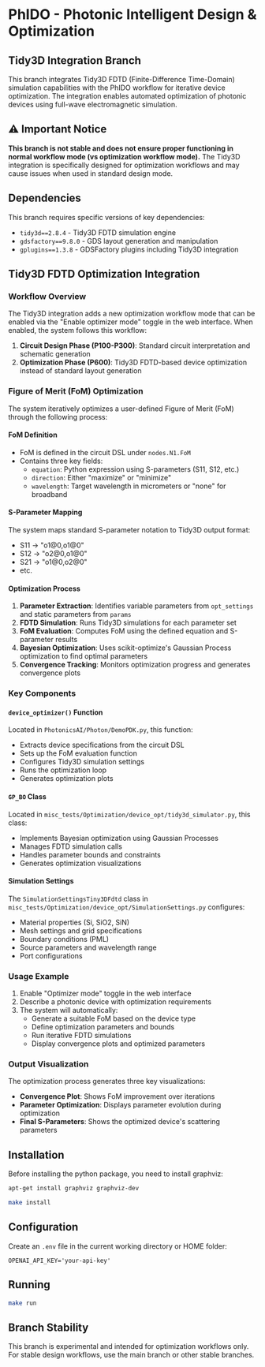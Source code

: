 # PhIDO - Photonic Intelligent Design & Optimization

## Tidy3D Integration Branch

This branch integrates Tidy3D FDTD (Finite-Difference Time-Domain) simulation capabilities with the PhIDO workflow for iterative device optimization. The integration enables automated optimization of photonic devices using full-wave electromagnetic simulation.

## ⚠️ Important Notice

**This branch is not stable and does not ensure proper functioning in normal workflow mode (vs optimization workflow mode).** The Tidy3D integration is specifically designed for optimization workflows and may cause issues when used in standard design mode.

## Dependencies

This branch requires specific versions of key dependencies:

- `tidy3d==2.8.4` - Tidy3D FDTD simulation engine
- `gdsfactory==9.8.0` - GDS layout generation and manipulation
- `gplugins==1.3.8` - GDSFactory plugins including Tidy3D integration

## Tidy3D FDTD Optimization Integration

### Workflow Overview

The Tidy3D integration adds a new optimization workflow mode that can be enabled via the "Enable optimizer mode" toggle in the web interface. When enabled, the system follows this workflow:

1. **Circuit Design Phase (P100-P300)**: Standard circuit interpretation and schematic generation
2. **Optimization Phase (P600)**: Tidy3D FDTD-based device optimization instead of standard layout generation

### Figure of Merit (FoM) Optimization

The system iteratively optimizes a user-defined Figure of Merit (FoM) through the following process:

#### FoM Definition
- FoM is defined in the circuit DSL under `nodes.N1.FoM`
- Contains three key fields:
  - `equation`: Python expression using S-parameters (S11, S12, etc.)
  - `direction`: Either "maximize" or "minimize"
  - `wavelength`: Target wavelength in micrometers or "none" for broadband

#### S-Parameter Mapping
The system maps standard S-parameter notation to Tidy3D output format:
- S11 → "o1@0,o1@0"
- S12 → "o2@0,o1@0"
- S21 → "o1@0,o2@0"
- etc.

#### Optimization Process
1. **Parameter Extraction**: Identifies variable parameters from `opt_settings` and static parameters from `params`
2. **FDTD Simulation**: Runs Tidy3D simulations for each parameter set
3. **FoM Evaluation**: Computes FoM using the defined equation and S-parameter results
4. **Bayesian Optimization**: Uses scikit-optimize's Gaussian Process optimization to find optimal parameters
5. **Convergence Tracking**: Monitors optimization progress and generates convergence plots

### Key Components

#### `device_optimizer()` Function
Located in `PhotonicsAI/Photon/DemoPDK.py`, this function:
- Extracts device specifications from the circuit DSL
- Sets up the FoM evaluation function
- Configures Tidy3D simulation settings
- Runs the optimization loop
- Generates optimization plots

#### `GP_BO` Class
Located in `misc_tests/Optimization/device_opt/tidy3d_simulator.py`, this class:
- Implements Bayesian optimization using Gaussian Processes
- Manages FDTD simulation calls
- Handles parameter bounds and constraints
- Generates optimization visualizations

#### Simulation Settings
The `SimulationSettingsTiny3DFdtd` class in `misc_tests/Optimization/device_opt/SimulationSettings.py` configures:
- Material properties (Si, SiO2, SiN)
- Mesh settings and grid specifications
- Boundary conditions (PML)
- Source parameters and wavelength range
- Port configurations

### Usage Example

1. Enable "Optimizer mode" toggle in the web interface
2. Describe a photonic device with optimization requirements
3. The system will automatically:
   - Generate a suitable FoM based on the device type
   - Define optimization parameters and bounds
   - Run iterative FDTD simulations
   - Display convergence plots and optimized parameters

### Output Visualization

The optimization process generates three key visualizations:
- **Convergence Plot**: Shows FoM improvement over iterations
- **Parameter Optimization**: Displays parameter evolution during optimization
- **Final S-Parameters**: Shows the optimized device's scattering parameters

## Installation

Before installing the python package, you need to install graphviz:
```bash
apt-get install graphviz graphviz-dev
```

```bash
make install
```

## Configuration

Create an `.env` file in the current working directory or HOME folder:
```
OPENAI_API_KEY='your-api-key'
```

## Running

```bash
make run
```

## Branch Stability

This branch is experimental and intended for optimization workflows only. For stable design workflows, use the main branch or other stable branches.
